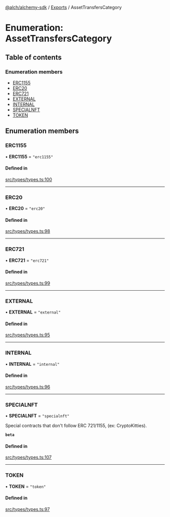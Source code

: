 [@alch/alchemy-sdk](../README.md) / [Exports](../modules.md) / AssetTransfersCategory

# Enumeration: AssetTransfersCategory

## Table of contents

### Enumeration members

- [ERC1155](AssetTransfersCategory.md#erc1155)
- [ERC20](AssetTransfersCategory.md#erc20)
- [ERC721](AssetTransfersCategory.md#erc721)
- [EXTERNAL](AssetTransfersCategory.md#external)
- [INTERNAL](AssetTransfersCategory.md#internal)
- [SPECIALNFT](AssetTransfersCategory.md#specialnft)
- [TOKEN](AssetTransfersCategory.md#token)

## Enumeration members

### ERC1155

• **ERC1155** = `"erc1155"`

#### Defined in

[src/types/types.ts:100](https://github.com/alchemyplatform/alchemy-sdk-js/blob/598aca2/src/types/types.ts#L100)

___

### ERC20

• **ERC20** = `"erc20"`

#### Defined in

[src/types/types.ts:98](https://github.com/alchemyplatform/alchemy-sdk-js/blob/598aca2/src/types/types.ts#L98)

___

### ERC721

• **ERC721** = `"erc721"`

#### Defined in

[src/types/types.ts:99](https://github.com/alchemyplatform/alchemy-sdk-js/blob/598aca2/src/types/types.ts#L99)

___

### EXTERNAL

• **EXTERNAL** = `"external"`

#### Defined in

[src/types/types.ts:95](https://github.com/alchemyplatform/alchemy-sdk-js/blob/598aca2/src/types/types.ts#L95)

___

### INTERNAL

• **INTERNAL** = `"internal"`

#### Defined in

[src/types/types.ts:96](https://github.com/alchemyplatform/alchemy-sdk-js/blob/598aca2/src/types/types.ts#L96)

___

### SPECIALNFT

• **SPECIALNFT** = `"specialnft"`

Special contracts that don't follow ERC 721/1155, (ex: CryptoKitties).

**`beta`**

#### Defined in

[src/types/types.ts:107](https://github.com/alchemyplatform/alchemy-sdk-js/blob/598aca2/src/types/types.ts#L107)

___

### TOKEN

• **TOKEN** = `"token"`

#### Defined in

[src/types/types.ts:97](https://github.com/alchemyplatform/alchemy-sdk-js/blob/598aca2/src/types/types.ts#L97)
